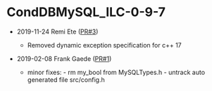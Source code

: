 # CondDBMySQL_ILC-0-9-7

* 2019-11-24 Remi Ete ([PR#3](https://github.com/iLCSoft/CondDBMySQL/pull/3))
  - Removed dynamic exception specification for c++ 17

* 2019-02-08 Frank Gaede ([PR#1](https://github.com/iLCSoft/CondDBMySQL/pull/1))
  - minor fixes:
        - rm my_bool from MySQLTypes.h 
        - untrack auto generated file src/config.h